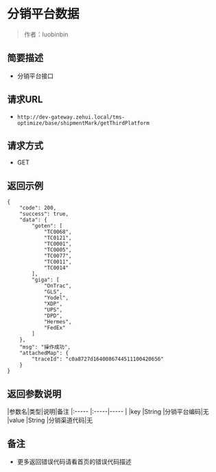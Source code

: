 # 分销平台数据

> 作者：luobinbin

## 简要描述

- 分销平台接口

## 请求URL
- `http://dev-gateway.zehui.local/tms-optimize/base/shipmentMark/getThirdPlatform`
  
## 请求方式
- GET

## 返回示例 

``` 
{
    "code": 200,
    "success": true,
    "data": {
        "goten": [
            "TC0068",
            "TC0121",
            "TC0001",
            "TC0005",
            "TC0077",
            "TC0011",
            "TC0014"
        ],
        "giga": [
            "OnTrac",
            "GLS",
            "Yodel",
            "XDP",
            "UPS",
            "DPD",
            "Hermes",
            "FedEx"
        ]
    },
    "msg": "操作成功",
    "attachedMap": {
        "traceId": "c0a8727d1640086744511100420656"
    }
}
```

## 返回参数说明

|参数名|类型|说明|备注
|:-----  |:-----|-----                  |
|key |String   |分销平台编码|无
|value |String   |分销渠道代码|无


## 备注 

- 更多返回错误代码请看首页的错误代码描述